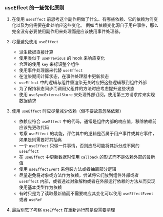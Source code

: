 ### useEffect 的一些优化原则

1. 在使用 `useEffect` 前思考这个副作用做了什么、有哪些依赖、它的依赖为何变化以及为何需要在此处响应这些变化。
   例如当依赖变化源自于用户事件，那么完全没有必要使用副作用来处理而是应该使用事件处理器。

2. 尽量避免使用 `useEffect`

   - 派生数据直接计算
   - 使用类似于 `usePrevious` 的 hook 来响应变化
   - 合理的使用 `key` 来标识整个组件
   - 使用事件处理器来代替 `useEffect`
   - 在渲染期间计算状态，在事件处理器中更新状态
   - `useEffect` 中的逻辑与组件重渲染无关时应把这些逻辑移到组件外部
   - 为了保持状态同步而调用父组件的方法时应考虑提升这些状态
   - 使用 `useSyncExternalStore` 来处理外部订阅，使用第三方请求库来实现数据请求

3. 使用 `useEffect` 时应尽量减少依赖（但不要故意忽略依赖）

   - 依赖应符合 `useEffect` 中的代码，通常是组件内部的响应值，移除依赖前应该先更改代码
   - 考察 `useEffect` 的功能，评估其中的逻辑是否属于用户事件或其它事件，如果是则需要将其抽离
   - 一个 `useEffect` 只做一件事情，否则应尽可能将其拆分成不同的 `useEffect`
   - 在 `useEffect` 中更新数据时使用 `callback` 的形式而不是依赖外部的最新值
   - 使用 `useEffectEvent` 来包装方法或者抽离部分逻辑
   - 尽量避免将对象或方法作为依赖，尝试将它们放到组件外部或者 `useEffect` 内部，或者通过对象解构或者在外部运行依赖的方法从而实现使用基本类型作为依赖
   - 有时只是为了读取最新值而不需要响应其变化可以使用 `useEffectEvent` 或者 `useRef`

4. 最后别忘了考察 `useEffect` 在重新运行前是否需要清理
